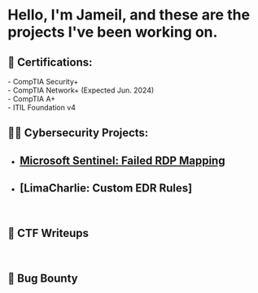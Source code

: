 <h1>Hello, I'm Jameil, and these are the projects I've been working on. <br/> </h1>

  
<h2>📃 Certifications:</h2>
 - CompTIA Security+ <br>
 - CompTIA Network+ (Expected Jun. 2024)<br>
 - CompTIA A+ <br>
 - ITIL Foundation v4
  
  
<h2>👨‍💻 Cybersecurity Projects:</h2>
  
- ## [Microsoft Sentinel: Failed RDP Mapping](https://github.com/jgib1/Sentinel-Lab)
- ## [LimaCharlie: Custom EDR Rules]
<br>

<h2>🚩 CTF Writeups</h2>
<br>

<h2>🐞 Bug Bounty</h2>


